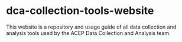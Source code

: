 # dca-collection-tools-website
This website is a repository and usage guide of all data collection and analysis tools used by the ACEP Data Collection and Analysis team.
